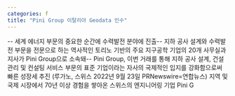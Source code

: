```yaml
---
categories: f
title: "Pini Group 이탈리아 Geodata 인수"
---
```

-- 세계 에너지 부문의 중요한 순간에 수력발전 분야에 진출-- 지하 공사 설계와 수력발전 부문을 전문으로 하는 역사적인 토리노 기반의 주요 지구공학 기업의 20개 사무실과 지사가 Pini Group으로 소속돼-- Pini Group, 이번 거래를 통해 지하 공사 설계, 건설 관리 및 컨설팅 서비스 부문의 표준 기업이라는 자사의 국제적인 입지를 강화함으로써 빠른 성장세 추진  (루가노, 스위스 2022년 9월 23일 PRNewswire=연합뉴스) 지역 및 국제 시장에서 70년 이상 경험을 쌓아온 스위스의 엔지니어링 기업 Pini G